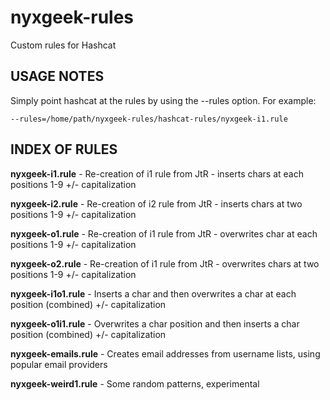# nyxgeek-rules
Custom rules for Hashcat

USAGE NOTES
------------------------------------
Simply point hashcat at the rules by using the --rules option. For example:

    --rules=/home/path/nyxgeek-rules/hashcat-rules/nyxgeek-i1.rule




INDEX OF RULES
-------------------------------------
**nyxgeek-i1.rule** - Re-creation of i1 rule from JtR - inserts chars at each positions 1-9 +/- capitalization

**nyxgeek-i2.rule** - Re-creation of i2 rule from JtR - inserts chars at two positions 1-9 +/- capitalization

**nyxgeek-o1.rule** - Re-creation of i1 rule from JtR - overwrites char at each positions 1-9 +/- capitalization

**nyxgeek-o2.rule** - Re-creation of i1 rule from JtR - overwrites chars at two positions 1-9 +/- capitalization

**nyxgeek-i1o1.rule** - Inserts a char and then overwrites a char at each position (combined) +/- capitalization

**nyxgeek-o1i1.rule** - Overwrites a char position and then inserts a char position (combined) +/- capitalization

**nyxgeek-emails.rule** - Creates email addresses from username lists, using popular email providers

**nyxgeek-weird1.rule** - Some random patterns, experimental


